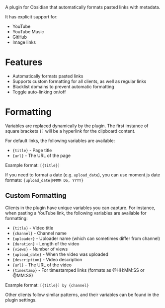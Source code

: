 A plugin for Obsidian that automatically formats pasted links with metadata.

It has explicit support for:
* YouTube
* YouTube Music
* GitHub
* Image links

# Features
- Automatically formats pasted links
- Supports custom formatting for all clients, as well as regular links
- Blacklist domains to prevent automatic formatting
- Toggle auto-linking on/off

# Formatting
Variables are replaced dynamically by the plugin. The first instance of square brackets `[]` will be a hyperlink for the clipboard content.

For default links, the following variables are available:

- `{title}` - Page title
- `{url}` - The URL of the page

Example format: `[{title}]`

If you need to format a date (e.g. `upload_date`), you can use moment.js date formats: `{upload_date|MMMM Do, YYYY}`

## Custom Formatting

Clients in the plugin have unique variables you can capture. For instance, when pasting a YouTube link, the following variables are available for formatting:

- `{title}` - Video title
- `{channel}` - Channel name
- `{uploader}` - Uploader name (which can sometimes differ from channel)
- `{duration}` - Length of the video
- `{views}` - Number of views
- `{upload_date}` - When the video was uploaded
- `{description}` - Video description
- `{url}` - The URL of the video
- `{timestamp}` - For timestamped links (formats as @HH:MM:SS or @MM:SS)

Example format: `[{title}] by {channel}`

Other clients follow similar patterns, and their variables can be found in the plugin settings.
